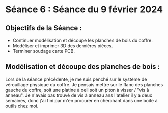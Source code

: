 # Séance 6 : Séance du 9 février 2024

## Objectifs de la Séance :
- Continuer modélisation et découpe les planches de bois du coffre.
- Modéliser et imprimer 3D des dernières pièces.
- Terminer soudage carte PCB.

## Modélisation et découpe des planches de bois  :
Lors de la séance précédente, je me suis penché sur le système de vérouillage physique du coffre. Je pensais mettre sur le flanc des planches gauche du coffre, soit une platine à oeil soit un piton à visser / "vis à anneau".
Je n'avais pas trouvé de vis à anneau ans l'atelier il y a deux semaines, donc j'ai fini par m'en procurer en cherchant dans une boite à outils chez moi.
